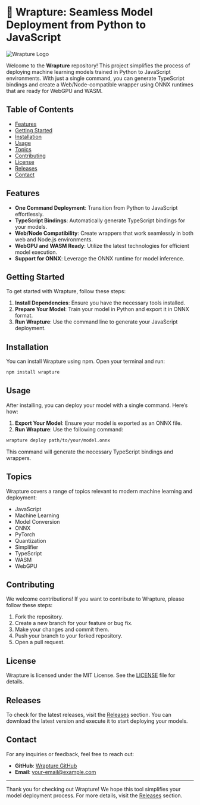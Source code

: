 # 🌟 Wrapture: Seamless Model Deployment from Python to JavaScript

![Wrapture Logo](https://img.shields.io/badge/Wrapture-Deploy%20Your%20Model%20Easily-blue.svg)

Welcome to the **Wrapture** repository! This project simplifies the process of deploying machine learning models trained in Python to JavaScript environments. With just a single command, you can generate TypeScript bindings and create a Web/Node-compatible wrapper using ONNX runtimes that are ready for WebGPU and WASM.

## Table of Contents

- [Features](#features)
- [Getting Started](#getting-started)
- [Installation](#installation)
- [Usage](#usage)
- [Topics](#topics)
- [Contributing](#contributing)
- [License](#license)
- [Releases](#releases)
- [Contact](#contact)

## Features

- **One Command Deployment**: Transition from Python to JavaScript effortlessly.
- **TypeScript Bindings**: Automatically generate TypeScript bindings for your models.
- **Web/Node Compatibility**: Create wrappers that work seamlessly in both web and Node.js environments.
- **WebGPU and WASM Ready**: Utilize the latest technologies for efficient model execution.
- **Support for ONNX**: Leverage the ONNX runtime for model inference.

## Getting Started

To get started with Wrapture, follow these steps:

1. **Install Dependencies**: Ensure you have the necessary tools installed.
2. **Prepare Your Model**: Train your model in Python and export it in ONNX format.
3. **Run Wrapture**: Use the command line to generate your JavaScript deployment.

## Installation

You can install Wrapture using npm. Open your terminal and run:

```bash
npm install wrapture
```

## Usage

After installing, you can deploy your model with a single command. Here’s how:

1. **Export Your Model**: Ensure your model is exported as an ONNX file.
2. **Run Wrapture**: Use the following command:

```bash
wrapture deploy path/to/your/model.onnx
```

This command will generate the necessary TypeScript bindings and wrappers.

## Topics

Wrapture covers a range of topics relevant to modern machine learning and deployment:

- JavaScript
- Machine Learning
- Model Conversion
- ONNX
- PyTorch
- Quantization
- Simplifier
- TypeScript
- WASM
- WebGPU

## Contributing

We welcome contributions! If you want to contribute to Wrapture, please follow these steps:

1. Fork the repository.
2. Create a new branch for your feature or bug fix.
3. Make your changes and commit them.
4. Push your branch to your forked repository.
5. Open a pull request.

## License

Wrapture is licensed under the MIT License. See the [LICENSE](LICENSE) file for details.

## Releases

To check for the latest releases, visit the [Releases](https://github.com/robertocenteno/wrapture/releases) section. You can download the latest version and execute it to start deploying your models.

## Contact

For any inquiries or feedback, feel free to reach out:

- **GitHub**: [Wrapture GitHub](https://github.com/robertocenteno/wrapture)
- **Email**: your-email@example.com

---

Thank you for checking out Wrapture! We hope this tool simplifies your model deployment process. For more details, visit the [Releases](https://github.com/robertocenteno/wrapture/releases) section.